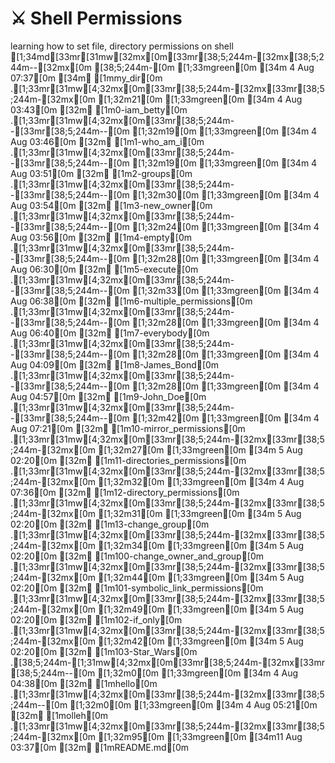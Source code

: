 # :crossed_swords: Shell Permissions

learning how to set file, directory permissions on shell
[1;34md[33mr[31mw[32mx[0m[33mr[38;5;244m-[32mx[38;5;244m--[32mx[0m  [38;5;244m-[0m [1;33mgreen[0m [34m 4 Aug 07:37[0m [34m [1mmy_dir[0m
.[1;33mr[31mw[4;32mx[0m[33mr[38;5;244m-[32mx[33mr[38;5;244m-[32mx[0m [1;32m21[0m [1;33mgreen[0m [34m 4 Aug 03:43[0m [32m [1m0-iam_betty[0m
.[1;33mr[31mw[4;32mx[0m[33mr[38;5;244m--[33mr[38;5;244m--[0m [1;32m19[0m [1;33mgreen[0m [34m 4 Aug 03:46[0m [32m [1m1-who_am_i[0m
.[1;33mr[31mw[4;32mx[0m[33mr[38;5;244m--[33mr[38;5;244m--[0m [1;32m19[0m [1;33mgreen[0m [34m 4 Aug 03:51[0m [32m [1m2-groups[0m
.[1;33mr[31mw[4;32mx[0m[33mr[38;5;244m--[33mr[38;5;244m--[0m [1;32m30[0m [1;33mgreen[0m [34m 4 Aug 03:54[0m [32m [1m3-new_owner[0m
.[1;33mr[31mw[4;32mx[0m[33mr[38;5;244m--[33mr[38;5;244m--[0m [1;32m24[0m [1;33mgreen[0m [34m 4 Aug 03:56[0m [32m [1m4-empty[0m
.[1;33mr[31mw[4;32mx[0m[33mr[38;5;244m--[33mr[38;5;244m--[0m [1;32m28[0m [1;33mgreen[0m [34m 4 Aug 06:30[0m [32m [1m5-execute[0m
.[1;33mr[31mw[4;32mx[0m[33mr[38;5;244m--[33mr[38;5;244m--[0m [1;32m33[0m [1;33mgreen[0m [34m 4 Aug 06:38[0m [32m [1m6-multiple_permissions[0m
.[1;33mr[31mw[4;32mx[0m[33mr[38;5;244m--[33mr[38;5;244m--[0m [1;32m28[0m [1;33mgreen[0m [34m 4 Aug 06:40[0m [32m [1m7-everybody[0m
.[1;33mr[31mw[4;32mx[0m[33mr[38;5;244m--[33mr[38;5;244m--[0m [1;32m28[0m [1;33mgreen[0m [34m 4 Aug 04:09[0m [32m [1m8-James_Bond[0m
.[1;33mr[31mw[4;32mx[0m[33mr[38;5;244m--[33mr[38;5;244m--[0m [1;32m28[0m [1;33mgreen[0m [34m 4 Aug 04:57[0m [32m [1m9-John_Doe[0m
.[1;33mr[31mw[4;32mx[0m[33mr[38;5;244m--[33mr[38;5;244m--[0m [1;32m42[0m [1;33mgreen[0m [34m 4 Aug 07:21[0m [32m [1m10-mirror_permissions[0m
.[1;33mr[31mw[4;32mx[0m[33mr[38;5;244m-[32mx[33mr[38;5;244m-[32mx[0m [1;32m27[0m [1;33mgreen[0m [34m 5 Aug 02:20[0m [32m [1m11-directories_permissions[0m
.[1;33mr[31mw[4;32mx[0m[33mr[38;5;244m-[32mx[33mr[38;5;244m-[32mx[0m [1;32m32[0m [1;33mgreen[0m [34m 4 Aug 07:36[0m [32m [1m12-directory_permissions[0m
.[1;33mr[31mw[4;32mx[0m[33mr[38;5;244m-[32mx[33mr[38;5;244m-[32mx[0m [1;32m31[0m [1;33mgreen[0m [34m 5 Aug 02:20[0m [32m [1m13-change_group[0m
.[1;33mr[31mw[4;32mx[0m[33mr[38;5;244m-[32mx[33mr[38;5;244m-[32mx[0m [1;32m34[0m [1;33mgreen[0m [34m 5 Aug 02:20[0m [32m [1m100-change_owner_and_group[0m
.[1;33mr[31mw[4;32mx[0m[33mr[38;5;244m-[32mx[33mr[38;5;244m-[32mx[0m [1;32m44[0m [1;33mgreen[0m [34m 5 Aug 02:20[0m [32m [1m101-symbolic_link_permissions[0m
.[1;33mr[31mw[4;32mx[0m[33mr[38;5;244m-[32mx[33mr[38;5;244m-[32mx[0m [1;32m49[0m [1;33mgreen[0m [34m 5 Aug 02:20[0m [32m [1m102-if_only[0m
.[1;33mr[31mw[4;32mx[0m[33mr[38;5;244m-[32mx[33mr[38;5;244m-[32mx[0m [1;32m42[0m [1;33mgreen[0m [34m 5 Aug 02:20[0m [32m [1m103-Star_Wars[0m
.[38;5;244m-[1;31mw[4;32mx[0m[33mr[38;5;244m-[32mx[33mr[38;5;244m--[0m  [1;32m0[0m [1;33mgreen[0m [34m 4 Aug 04:38[0m [32m [1mhello[0m
.[1;33mr[31mw[4;32mx[0m[33mr[38;5;244m-[32mx[33mr[38;5;244m--[0m  [1;32m0[0m [1;33mgreen[0m [34m 4 Aug 05:21[0m [32m [1molleh[0m
.[1;33mr[31mw[4;32mx[0m[33mr[38;5;244m-[32mx[33mr[38;5;244m-[32mx[0m [1;32m95[0m [1;33mgreen[0m [34m11 Aug 03:37[0m [32m [1mREADME.md[0m
